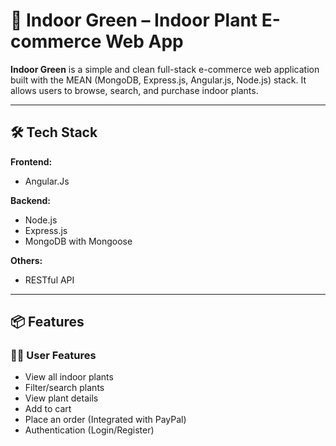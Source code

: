 # 🌿 Indoor Green – Indoor Plant E-commerce Web App

**Indoor Green** is a simple and clean full-stack e-commerce web application built with the MEAN (MongoDB, Express.js, Angular.js, Node.js) stack. It allows users to browse, search, and purchase indoor plants.

---

## 🛠 Tech Stack

**Frontend:**
- Angular.Js


**Backend:**
- Node.js
- Express.js
- MongoDB with Mongoose

**Others:**
- RESTful API

---

## 📦 Features

### 🧑‍🌾 User Features
- View all indoor plants
- Filter/search plants
- View plant details
- Add to cart
- Place an order (Integrated with PayPal)
- Authentication (Login/Register)

